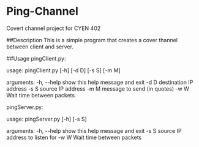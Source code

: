 Ping-Channel
============

Covert channel project for CYEN 402

##Description
This is a simple program that creates a cover thannel between client and server. 

##Usage
pingClient.py:

usage: pingClient.py [-h] [-d D] [-s S] [-m M]

arguments:
  -h, --help  show this help message and exit
  -d D        destination IP address
  -s S        source IP address
  -m M        message to send (in quotes)
  -w W	      Wait time between packets


pingServer.py:

usage: pingServer.py [-h] [-s S]

arguments:
  -h, --help  show this help message and exit
  -s S        source IP address to listen for
  -w W        Wait time between packets
